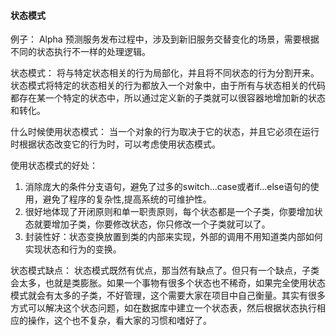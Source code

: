 #### 状态模式


例子： Alpha 预测服务发布过程中，涉及到新旧服务交替变化的场景，需要根据不同的状态执行不一样的处理逻辑。

状态模式：
将与特定状态相关的行为局部化，并且将不同状态的行为分割开来。
状态模式将特定的状态相关的行为都放入一个对象中，由于所有与状态相关的代码都存在某一个特定的状态中，所以通过定义新的子类就可以很容器地增加新的状态和转化。

什么时候使用状态模式：
当一个对象的行为取决于它的状态，并且它必须在运行时根据状态改变它的行为时，可以考虑使用状态模式。

使用状态模式的好处：
1. 消除庞大的条件分支语句，避免了过多的switch...case或者if...else语句的使用，避免了程序的复杂性,提高系统的可维护性。
2. 很好地体现了开闭原则和单一职责原则，每个状态都是一个子类，你要增加状态就要增加子类，你要修改状态，你只修改一个子类就可以了。
3. 封装性好：状态变换放置到类的内部来实现，外部的调用不用知道类内部如何实现状态和行为的变换。

状态模式缺点：
状态模式既然有优点，那当然有缺点了。但只有一个缺点，子类会太多，也就是类膨胀。如果一个事物有很多个状态也不稀奇，如果完全使用状态模式就会有太多的子类，不好管理，这个需要大家在项目中自己衡量。其实有很多方式可以解决这个状态问题，如在数据库中建立一个状态表，然后根据状态执行相应的操作，这个也不复杂，看大家的习惯和嗜好了。